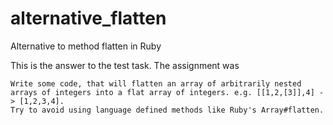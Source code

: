 # alternative_flatten
Alternative to method flatten in Ruby

This is the answer to the test task.
The assignment was
```
Write some code, that will flatten an array of arbitrarily nested arrays of integers into a flat array of integers. e.g. [[1,2,[3]],4] -> [1,2,3,4].
Try to avoid using language defined methods like Ruby's Array#flatten.
```

